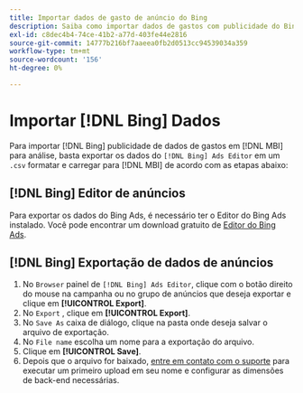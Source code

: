 ```yaml
---
title: Importar dados de gasto de anúncio do Bing
description: Saiba como importar dados de gastos com publicidade do Bing para [!DNL MBI] para análise.
exl-id: c8dec4b4-74ce-41b2-a77d-403fe44e2816
source-git-commit: 14777b216bf7aaeea0fb2d0513cc94539034a359
workflow-type: tm+mt
source-wordcount: '156'
ht-degree: 0%

---
```


# Importar [!DNL Bing] Dados

Para importar [!DNL Bing] publicidade de dados de gastos em [!DNL MBI] para análise, basta exportar os dados do `[!DNL Bing] Ads Editor` em um `.csv` formatar e carregar para [!DNL MBI] de acordo com as etapas abaixo:

## [!DNL Bing] Editor de anúncios

Para exportar os dados do Bing Ads, é necessário ter o Editor do Bing Ads instalado. Você pode encontrar um download gratuito de [Editor do Bing Ads](https://about.ads.microsoft.com/en-us/solutions/tools/editor).

## [!DNL Bing] Exportação de dados de anúncios

1. No `Browser` painel de `[!DNL Bing] Ads Editor`, clique com o botão direito do mouse na campanha ou no grupo de anúncios que deseja exportar e clique em **[!UICONTROL Export]**.
1. No `Export` , clique em **[!UICONTROL Export]**.
1. No `Save As` caixa de diálogo, clique na pasta onde deseja salvar o arquivo de exportação.
1. No `File name` escolha um nome para a exportação do arquivo.
1. Clique em **[!UICONTROL Save]**.
1. Depois que o arquivo for baixado,  [entre em contato com o suporte](https://experienceleague.adobe.com/docs/commerce-knowledge-base/kb/troubleshooting/miscellaneous/mbi-service-policies.html?lang=en) para executar um primeiro upload em seu nome e configurar as dimensões de back-end necessárias.
